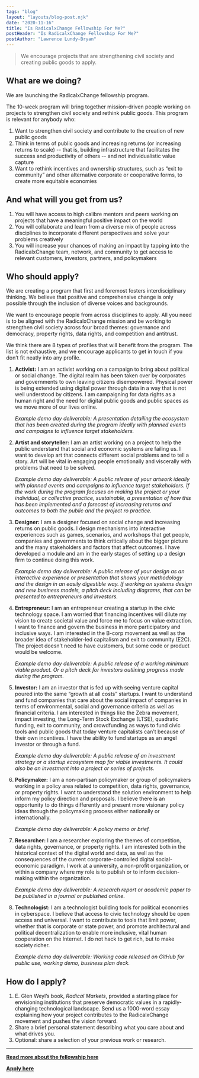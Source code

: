 ```yaml
---
tags: "blog"
layout: "layouts/blog-post.njk"
date: "2020-11-16"
title: "Is RadicalxChange Fellowship For Me?"
postHeader: "Is RadicalxChange Fellowship For Me?"
postAuthor: "Lawrence Lundy-Bryan"
---
```


> We encourage projects that are strengthening civil society and creating public goods to apply.

## What are we doing?

We are launching the RadicalxChange fellowship program.

The 10-week program will bring together mission-driven people working on projects to strengthen civil society and rethink public goods. This program is relevant for anybody who:

1. Want to strengthen civil society and contribute to the creation of new public goods
2. Think in terms of public goods and increasing returns (or increasing returns to scale) -- that is, building infrastructure that facilitates the success and productivity of others -- and not individualistic value capture
3. Want to rethink incentives and ownership structures, such as “exit to community” and other alternative corporate or cooperative forms, to create more equitable economies

## And what will you get from us?

1. You will have access to high calibre mentors and peers working on projects that have a meaningful positive impact on the world
2. You will collaborate and learn from a diverse mix of people across disciplines to incorporate different perspectives and solve your problems creatively
3. You will increase your chances of making an impact by tapping into the RadicalxChange team, network, and community to get access to relevant customers, investors, partners, and policymakers

## Who should apply?

We are creating a program that first and foremost fosters interdisciplinary thinking. We believe that positive and comprehensive change is only possible through the inclusion of diverse voices and backgrounds.

We want to encourage people from across disciplines to apply. All you need is to be aligned with the RadicalxChange mission and be working to strengthen civil society across four broad themes: governance and democracy, property rights, data rights, and competition and antitrust.

We think there are 8 types of profiles that will benefit from the program. The list is not exhaustive, and we encourage applicants to get in touch if you don’t fit neatly into any profile.

1. **Activist:** I am an activist working on a campaign to bring about political or social change. The digital realm has been taken over by corporates and governments to own leaving citizens disempowered. Physical power is being extended using digital power through data in a way that is not well understood by citizens. I am campaigning for data rights as a human right and the need for digital public goods and public spaces as we move more of our lives online.

   _Example demo day deliverable: A presentation detailing the ecosystem that has been created during the program ideally with planned events and campaigns to influence target stakeholders._

2. **Artist and storyteller:** I am an artist working on a project to help the public understand that social and economic systems are failing us. I want to develop art that connects different social problems and to tell a story. Art will be vital in engaging people emotionally and viscerally with problems that need to be solved.

   _Example demo day deliverable: A public release of your artwork ideally with planned events and campaigns to influence target stakeholders. If the work during the program focuses on making the project or your individual, or collective practice, sustainable, a presentation of how this has been implemented and a forecast of increasing returns and outcomes to both the public and the project ro practice._

3. **Designer:** I am a designer focused on social change and increasing returns on public goods. I design mechanisms into interactive experiences such as games, scenarios, and workshops that get people, companies and governments to think critically about the bigger picture and the many stakeholders and factors that affect outcomes. I have developed a module and am in the early stages of setting up a design firm to continue doing this work.

   _Example demo day deliverable: A public release of your design as an interactive experience or presentation that shows your methodology and the design in an easily digestible way. If working on systems design and new business models, a pitch deck including diagrams, that can be presented to entrepreneurs and investors._

4. **Entrepreneur:** I am an entrepreneur creating a startup in the civic technology space. I am worried that financing incentives will dilute my vision to create societal value and force me to focus on value extraction. I want to finance and govern the business in more participatory and inclusive ways. I am interested in the B-corp movement as well as the broader idea of stakeholder-led capitalism and exit to community (E2C). The project doesn’t need to have customers, but some code or product would be welcome.

   _Example demo day deliverable: A public release of a working minimum viable product. Or a pitch deck for investors outlining progress made during the program._

5. **Investor:** I am an investor that is fed up with seeing venture capital poured into the same “growth at all costs” startups. I want to understand and fund companies that care about the social impact of companies in terms of environmental, social and governance criteria as well as financial criteria. I am interested in things like the Zebra movement, impact investing, the Long-Term Stock Exchange (LTSE), quadratic funding, exit to community, and crowdfunding as ways to fund civic tools and public goods that today venture capitalists can’t because of their own incentives. I have the ability to fund startups as an angel investor or through a fund.

   _Example demo day deliverable: A public release of an investment strategy or a startup ecosystem map for viable investments. It could also be an investment into a project or series of projects._

6. **Policymaker:** I am a non-partisan policymaker or group of policymakers working in a policy area related to competition, data rights, governance, or property rights. I want to understand the solution environment to help inform my policy direction and proposals. I believe there is an opportunity to do things differently and present more visionary policy ideas through the policymaking process either nationally or internationally.

   _Example demo day deliverable: A policy memo or brief._

7. **Researcher:** I am a researcher exploring the themes of competition, data rights, governance, or property rights. I am interested both in the historical context of the digital world and data, as well as the consequences of the current corporate-controlled digital social-economic paradigm. I work at a university, a non-profit organization, or within a company where my role is to publish or to inform decision-making within the organization.

   _Example demo day deliverable: A research report or academic paper to be published in a journal or published online._

8. **Technologist:** I am a technologist building tools for political economies in cyberspace. I believe that access to civic technology should be open access and universal. I want to contribute to tools that limit power, whether that is corporate or state power, and promote architectural and political decentralization to enable more inclusive, vital human cooperation on the Internet. I do not hack to get rich, but to make society richer.

   _Example demo day deliverable: Working code released on GitHub for public use, working demo, business plan deck._

## How do I apply?

1. E. Glen Weyl’s book, _Radical Markets_, provided a starting place for envisioning institutions that preserve democratic values in a rapidly-changing technological landscape. Send us a 1000-word essay explaining how your project contributes to the RadicalxChange movement and pushes the vision forward.
2. Share a brief personal statement describing what you care about and what drives you.
3. Optional: share a selection of your previous work or research.

---

**[Read more about the fellowship here](https://www.radicalxchange.org/fellowship/2021/)**

**[Apply here](mailto:fellowship@radicalxchange.org)**
